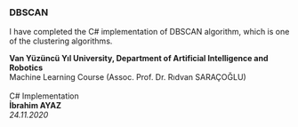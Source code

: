 <h3>DBSCAN</h3>
<p>I have completed the C# implementation of DBSCAN algorithm, which is one of the clustering algorithms.</p>
<div>
<b>Van Yüzüncü Yıl University, Department of Artificial Intelligence and Robotics</b><br/>
Machine Learning Course (Assoc. Prof. Dr. Rıdvan SARAÇOĞLU)<br/>
<br>
 C# Implementation<br>
<b>İbrahim AYAZ</b> <br/> <i>24.11.2020</i>
</div>


